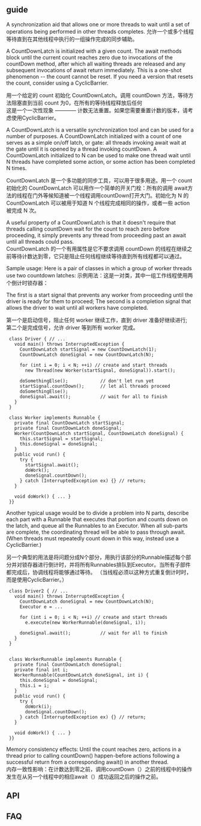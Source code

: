 ## guide

A synchronization aid that allows one or more threads to wait until a set of operations being performed in other threads completes. 
允许一个或多个线程等待直到在其他线程中执行的一组操作完成的同步辅助。

A CountDownLatch is initialized with a given count. The await methods block until the current count reaches zero due to invocations of the countDown method, after which all waiting threads are released and any subsequent invocations of await return immediately. This is a one-shot phenomenon -- the count cannot be reset. If you need a version that resets the count, consider using a CyclicBarrier. 

用一个给定的 count 初始化 CountDownLatch。调用 countDown 方法，等待方法阻塞直到当前 count 为0，在所有的等待线程释放后任何  
这是一个一次性现象 ———— 计数无法重置。如果您需要重置计数的版本，请考虑使用CyclicBarrier。  

A CountDownLatch is a versatile synchronization tool and can be used for a number of purposes. A CountDownLatch initialized with a count of one serves as a simple on/off latch, or gate: all threads invoking await wait at the gate until it is opened by a thread invoking countDown. A CountDownLatch initialized to N can be used to make one thread wait until N threads have completed some action, or some action has been completed N times.   

CountDownLatch 是一个多功能的同步工具，可以用于很多用途。用一个 count 初始化的 CountDownLatch 可以用作一个简单的开关门栓：所有的调用 await方法的线程在门外等候知道被一个线程调用countDown打开大门。初始化为 N 的 CountDownLatch 可以被用于知道 N 个线程完成相同的操作，或者一些 action 被完成 N 次。

A useful property of a CountDownLatch is that it doesn't require that threads calling countDown wait for the count to reach zero before proceeding, it simply prevents any thread from proceeding past an await until all threads could pass.   
CountDownLatch 的一个有用属性是它不要求调用 countDown 的线程在继续之前等待计数达到零，它只是阻止任何线程继续等待直到所有线程都可以通过。

Sample usage: Here is a pair of classes in which a group of worker threads use two countdown latches: 
示例用法：这是一对类，其中一组工作线程使用两个倒计时锁存器：  

The first is a start signal that prevents any worker from proceeding until the driver is ready for them to proceed; 
The second is a completion signal that allows the driver to wait until all workers have completed.  

第一个是启动信号，阻止任何 worker 继续工作，直到 driver 准备好继续进行;  
第二个是完成信号，允许 driver 等到所有 worker 完成。  

```{}
 class Driver { // ...
   void main() throws InterruptedException {
     CountDownLatch startSignal = new CountDownLatch(1);
     CountDownLatch doneSignal = new CountDownLatch(N);

     for (int i = 0; i < N; ++i) // create and start threads
       new Thread(new Worker(startSignal, doneSignal)).start();

     doSomethingElse();            // don't let run yet
     startSignal.countDown();      // let all threads proceed
     doSomethingElse();
     doneSignal.await();           // wait for all to finish
   }
 }

 class Worker implements Runnable {
   private final CountDownLatch startSignal;
   private final CountDownLatch doneSignal;
   Worker(CountDownLatch startSignal, CountDownLatch doneSignal) {
     this.startSignal = startSignal;
     this.doneSignal = doneSignal;
   }
   public void run() {
     try {
       startSignal.await();
       doWork();
       doneSignal.countDown();
     } catch (InterruptedException ex) {} // return;
   }

   void doWork() { ... }
 }}
```

Another typical usage would be to divide a problem into N parts, describe each part with a Runnable that executes that portion and counts down on the latch, and queue all the Runnables to an Executor. When all sub-parts are complete, the coordinating thread will be able to pass through await. (When threads must repeatedly count down in this way, instead use a CyclicBarrier.)   

另一个典型的用法是将问题分成N个部分，用执行该部分的Runnable描述每个部分并对锁存器进行倒计时，并将所有Runnables排队到Executor。当所有子部件都完成后，协调线程将能够通过等待。 （当线程必须以这种方式重复倒计时时，而是使用CyclicBarrier。）

```{}
 class Driver2 { // ...
   void main() throws InterruptedException {
     CountDownLatch doneSignal = new CountDownLatch(N);
     Executor e = ...

     for (int i = 0; i < N; ++i) // create and start threads
       e.execute(new WorkerRunnable(doneSignal, i));

     doneSignal.await();           // wait for all to finish
   }
 }


 class WorkerRunnable implements Runnable {
   private final CountDownLatch doneSignal;
   private final int i;
   WorkerRunnable(CountDownLatch doneSignal, int i) {
     this.doneSignal = doneSignal;
     this.i = i;
   }
   public void run() {
     try {
       doWork(i);
       doneSignal.countDown();
     } catch (InterruptedException ex) {} // return;
   }

   void doWork() { ... }
 }}
```

Memory consistency effects: Until the count reaches zero, actions in a thread prior to calling countDown() happen-before actions following a successful return from a corresponding await() in another thread.  
内存一致性影响：在计数达到零之前，调用countDown（）之前的线程中的操作发生在从另一个线程中的相应await（）成功返回之后的操作之前。  

## API

## FAQ

